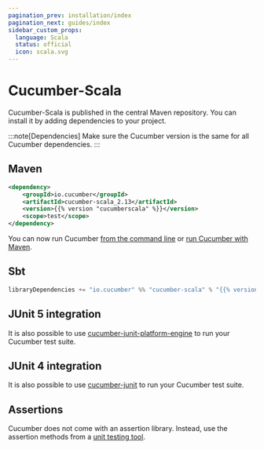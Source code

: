 ```yaml
---
pagination_prev: installation/index
pagination_next: guides/index
sidebar_custom_props:
  language: Scala
  status: official
  icon: scala.svg
---
```


# Cucumber-Scala

Cucumber-Scala is published in the central Maven repository.
You can install it by adding dependencies to your project.

:::note[Dependencies]
Make sure the Cucumber version is the same for all Cucumber dependencies.
:::

## Maven

```xml
<dependency>
    <groupId>io.cucumber</groupId>
    <artifactId>cucumber-scala_2.13</artifactId>
    <version>{{% version "cucumberscala" %}}</version>
    <scope>test</scope>
</dependency>
```

You can now run Cucumber [from the command line](/docs/cucumber/api/#from-the-command-line) or [run Cucumber with Maven](/docs/tools/java#maven).

## Sbt

```scala
libraryDependencies += "io.cucumber" %% "cucumber-scala" % "{{% version "cucumberscala" %}}" % Test
```

## JUnit 5 integration

It is also possible to use [cucumber-junit-platform-engine](https://github.com/cucumber/cucumber-jvm/tree/main/cucumber-junit-platform-engine) to run your Cucumber test suite.

## JUnit 4 integration

It is also possible to use [cucumber-junit](/docs/cucumber/api/#junit) to run your Cucumber test suite.

## Assertions

Cucumber does not come with an assertion library. Instead, use the assertion methods
from a [unit testing tool](/docs/cucumber/checking-assertions/#java).

